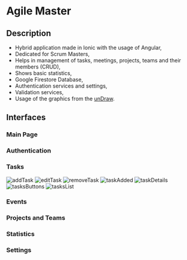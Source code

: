 # Agile Master
## Description
- Hybrid application made in Ionic with the usage of Angular,
- Dedicated for Scrum Masters,
- Helps in management of tasks, meetings, projects, teams and their members (CRUD),
- Shows basic statistics,
- Google Firestore Database,
- Authentication services and settings,
- Validation services,
- Usage of the graphics from the [unDraw](https://undraw.co/illustrations).

## Interfaces
### Main Page
### Authentication
### Tasks
![addTask](https://github.com/KarolinaLewinska/AgileMaster/blob/master/Interfaces/Tasks/addTask.png)
![editTask](https://github.com/KarolinaLewinska/AgileMaster/blob/master/Interfaces/Tasks/editTask.png)
![removeTask](https://github.com/KarolinaLewinska/AgileMaster/blob/master/Interfaces/Tasks/removeTask.png)
![taskAdded](https://github.com/KarolinaLewinska/AgileMaster/blob/master/Interfaces/Tasks/taskAdded.png)
![taskDetails](https://github.com/KarolinaLewinska/AgileMaster/blob/master/Interfaces/Tasks/taskDetails.png)
![tasksButtons](https://github.com/KarolinaLewinska/AgileMaster/blob/master/Interfaces/Tasks/tasksButtons.png)
![tasksList](https://github.com/KarolinaLewinska/AgileMaster/blob/master/Interfaces/Tasks/tasksList.png)
### Events
### Projects and Teams
### Statistics
### Settings

